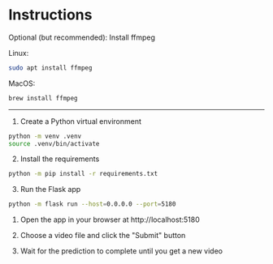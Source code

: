 # Instructions

Optional (but recommended): Install ffmpeg

Linux:

```sh
sudo apt install ffmpeg
```

MacOS:

```sh
brew install ffmpeg
```

<hr>

1. Create a Python virtual environment

```sh
python -m venv .venv
source .venv/bin/activate
```

2. Install the requirements

```sh
python -m pip install -r requirements.txt
```

3. Run the Flask app

```sh
python -m flask run --host=0.0.0.0 --port=5180
```

1. Open the app in your browser at http://localhost:5180

2. Choose a video file and click the "Submit" button

3. Wait for the prediction to complete until you get a new video
